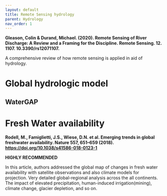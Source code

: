 ```yaml
---
layout: default
title: Remote Sensing hydrology
parent: Hydrology
nav_order: 1
---
```


__Gleason, Colin & Durand, Michael. (2020). Remote Sensing of River Discharge: A Review and a Framing for the Discipline. Remote Sensing. 12. 1107. 10.3390/rs12071107.__

A comprehensive review of how remote sensing is applied in aid of hydrology.

# Global hydrologic model

## WaterGAP




# Fresh Water availability

__Rodell, M., Famiglietti, J.S., Wiese, D.N. et al. Emerging trends in global freshwater availability. Nature 557, 651–659 (2018). https://doi.org/10.1038/s41586-018-0123-1__

**HIGHLY RECOMMENDED**

In this article, authors addressed the global map of changes in fresh water availability with satellite observations and also climate models for projection. Very detailed global-regional analysis across the all continents. The impact of elevated precipitation, human-induced irrigation(mining), climate change, glacier depletion, and so on. 

